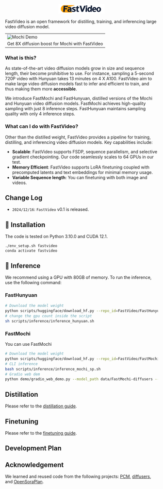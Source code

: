 <div align="center">
<img src=assets/logo.jpg width="30%"/>
</div>

FastVideo is an open framework for distilling, training, and inferencing large video diffusion model.
<div align="center">
<table style="margin-left: auto; margin-right: auto; border: none;">
  <tr>
    <td>
      <img src="assets/8steps/mochi-demo.gif" width="640" alt="Mochi Demo">
    </td>
  </tr>
  <tr>
    <td style="text-align:center;">
      Get 8X diffusion boost for Mochi with FastVideo
    </td>
  </tr>
</table>
  </div>

### What is this?

As state-of-the-art video diffusion models grow in size and sequence length, their become prohibitive to use. For instance, sampling a 5-second 720P video with Hunyuan takes 13 minutes on 4 X A100. FastVideo aim to make large video diffusion models fast to infer and efficient to train, and thus making them more **accessible**. 

We introduce FastMochi and FastHunyuan, distilled versions of the Mochi and Hunyuan video diffusion models. FastMochi achieves high-quality sampling with just 8 inference steps. FastHunyuan maintains sampling quality with only 4 inference steps.



### What can I do with FastVideo?
Other than the distilled weight, FastVideo provides a pipeline for training, distilling, and inferencing video diffusion models. Key capabilities include:

- **Scalable**: FastVideo supports FSDP, sequence parallelism, and selective gradient checkpointing. Our code seamlessly scales to 64 GPUs in our test.
- **Memory Efficient**: FastVideo supports LoRA finetuning coupled with precomputed latents and text embeddings for minimal memory usage.
- **Variable Sequence length**: You can finetuning with both image and videos.

## Change Log

- ```2024/12/16```: `FastVideo` v0.1 is released.


## 🔧 Installation
The code is tested on Python 3.10.0 and CUDA 12.1.

```
./env_setup.sh fastvideo
conda activate fastvideo
```

## 🚀 Inference
We recommend using a GPU with 80GB of memory. To run the inference, use the following command:
### FastHunyuan
```bash
# Download the model weight
python scripts/huggingface/download_hf.py --repo_id=FastVideo/FastHunyuan --local_dir=data/FastHunyuan --repo_type=model
# change the gpu count inside the script
sh scripts/inference/inference_hunyuan.sh
```

### FastMochi
You can use FastMochi

```bash
# Download the model weight
python scripts/huggingface/download_hf.py --repo_id=FastVideo/FastMochi-diffusers --local_dir=data/FastMochi-diffusers --repo_type=model
# CLI inference
bash scripts/inference/inference_mochi_sp.sh
# Gradio web dem
python demo/gradio_web_demo.py --model_path data/FastMochi-diffusers --guidance_scale 1.5 --num_frames 163
```

## Distillation
Please refer to the [distillation guide](docs/distilation.md).

## Finetuning
Please refer to the [finetuning guide](docs/finetuning.md).

## Development Plan


## Acknowledgement
We learned and reused code from the following projects: [PCM](https://github.com/G-U-N/Phased-Consistency-Model), [diffusers](https://github.com/huggingface/diffusers), and [OpenSoraPlan](https://github.com/PKU-YuanGroup/Open-Sora-Plan).
